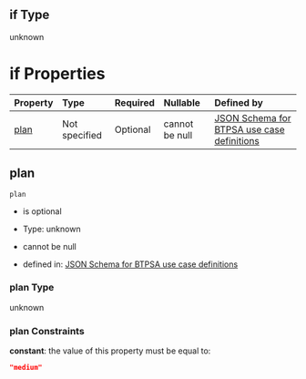 ## if Type

unknown

# if Properties

| Property      | Type          | Required | Nullable       | Defined by                                                                                                                                                                                                                                  |
| :------------ | :------------ | :------- | :------------- | :------------------------------------------------------------------------------------------------------------------------------------------------------------------------------------------------------------------------------------------ |
| [plan](#plan) | Not specified | Optional | cannot be null | [JSON Schema for BTPSA use case definitions](btpsa-usecase-properties-services-items-allof-1-then-allof-84-then-allof-1-if-properties-plan.md "undefined#/properties/services/items/allOf/1/then/allOf/84/then/allOf/1/if/properties/plan") |

## plan



`plan`

*   is optional

*   Type: unknown

*   cannot be null

*   defined in: [JSON Schema for BTPSA use case definitions](btpsa-usecase-properties-services-items-allof-1-then-allof-84-then-allof-1-if-properties-plan.md "undefined#/properties/services/items/allOf/1/then/allOf/84/then/allOf/1/if/properties/plan")

### plan Type

unknown

### plan Constraints

**constant**: the value of this property must be equal to:

```json
"medium"
```
